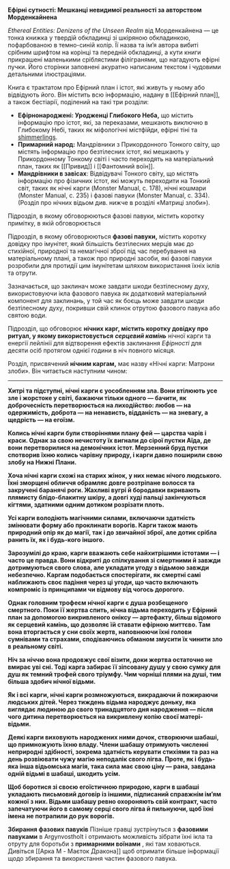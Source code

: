 **Ефірні сутності: Мешканці невидимої реальності за авторством Морденкайнена**

_Ethereal Entities: Denizens of the Unseen Realm_ від Морденкайнена — це тонка книжка у твердій обкладинці зі шкіряною обкладинкою, пофарбованою в темно-синій колір. Її назва та ім’я автора вибиті срібним шрифтом на корінці та передній обкладинці, а кути книги прикрашені маленькими сріблястими філігранями, що нагадують ефірні пучки. Його сторінки заповнені акуратно написаним текстом і чудовими детальними ілюстраціями.

Книга є трактатом про Ефірний план і істот, які живуть у ньому або відвідують його. Він містить всю інформацію, надану в [[Ефірний план]], а також бестіарії, поділений на такі три розділи:

- **Ефірнонароджені: Уродженці Глибокого Неба,** що містить інформацію про істот, які, за переказами, мешкають виключно в Глибокому Небі, таких як міфологічні містфійди, ефірні тіні та [shimmerlings](https://forgottenrealms.fandom.com/wiki/Shimmerling).
- **Примарний народ:** Мандрівники з Прикордонного Тонкого світу, що містять інформацію про безтілесних істот, які мешкають у Прикордонному Тонкому світі і часто переходять на матеріальний план, таких як [[Привид]]  і [[Фантомний воїн]].
- **Мандрівники в завісах**: Відвідувачі Тонкого світу, що містять інформацію про фізичних істот, які можуть переходити на Тонкий світ, таких як нічні карги (Monster Manual, с. 178), нічні кошмари (Monster Manual, с. 235) і фазові павуки (Monster Manual, с. 334). (Розділ про нічних відьом див. нижче в розділі «Матриці злоби»).

Підрозділ, в якому обговорюються фазові павуки, містить коротку примітку, в якій обговорюється

Підрозділ, в якому обговорюються **фазові павуки,** містить коротку довідку про імунітет, який більшість безтілесних мерців має до стихійної, природної та немагічної зброї під час перебування на матеріальному плані, а також про природні засоби, які фазові павуки розробили для протидії цим імунітетам шляхом використання їхніх іклів та отрути.


Зазначається, що заклинач може завдати шкоди безтілесному духу, використовуючи ікла фазового павука як додатковий матеріальний компонент для заклинань, у той час як боєць може завдати шкоди безтілесному духу, покривши свій клинок отрутою фазового павука або святою води.

Підрозділ, що обговорює **нічних карг, містить коротку довідку про ритуал, у якому використовується** **_серцевий камінь_** нічної карги та енергії лейлінії для відтворення ефектів заклинання _Ефірності_ для десяти осіб протягом однієї години в ніч повного місяця.

Розділ, присвячений **нічним каргам,** має назву «Нічні карги: Матрони злоби». Він читається наступним чином:

---

**Хитрі та підступні, нічні карги є уособленням зла. Вони втілюють усе зле і жорстоке у світі, бажаючи тільки одного — бачити, як доброчесність перетворюється на лиходійство: любов — на одержимість, доброта — на ненависть, відданість — на зневагу, а щедрість — на егоїзм.**

**Колись нічні карги були створіннями плану фей — царства чарів і краси. Однак за свою нечистоту їх вигнали до сірої пустки Аїда, де вони перетворилися на демонічних істот. Мерзенний бруд пустки спотворив їхню колись чарівну природу, і карги давно поширили свою злобу на Нижні Плани.**

**Хоча нічні карги схожі на старих жінок, у них немає нічого людського. Їхні зморщені обличчя обрамляє довге розтріпане волосся та закручені баранячі роги. Жахливі вугрі й бородавки вкривають плямисту блідо-блакитну шкіру, а довгі худі пальці закінчуються кігтями, здатними одним дотиком розрізати плоть.**

**Усі карги володіють магічними силами, включаючи здатність змінювати форму або проклинати ворогів. Карги також мають природний опір як до магії, так і до звичайної зброї, але дотик срібла ранить їх, як і будь-кого іншого.**

**Зарозумілі до краю, карги вважають себе найхитрішими істотами — і часто це правда. Вони відкриті до спілкування зі смертними й завжди дотримуються свого слова, але укладати угоду з відьмою завжди небезпечно. Каргам подобається спостерігати, як смертні самі наближають своє падіння через ці угоди, що часто включають компроміс із принципами чи відмову від чогось дорогого.**

**Однак головним трофеєм нічної карги є душа розбещеного смертного. Поки її жертва спить, нічна відьма переходить у Ефірний план за допомогою викривленого оніксу — артефакту, більш відомого як серцевий камінь, що дозволяє їй ставати ефірною миттєво. Там вона вторгається у сни своїх жертв, наповнюючи їхні голови сумнівами та страхами, сподіваючись обманом змусити їх чинити зло в реальному світі.**

**Ніч за ніччю вона продовжує свої візити, доки жертва остаточно не вмирає уві сні. Тоді карга забирає її зіпсовану душу у свою сумку для душ як темний трофей свого тріумфу. Чим чорніші плями на душі, тим більша здобич нічної відьми.**

**Як і всі карги, нічні карги розмножуються, викрадаючи й пожираючи людських дітей. Через тиждень відьма народжує доньку, яка виглядає людиною до свого тринадцятого дня народження — після чого дитина перетворюється на викривлену копію своєї матері-відьми.**

**Деякі карги виховують народжених ними дочок, створюючи шабаші, що примножують їхню владу. Члени шабашу отримують численні неприродні здібності, зокрема здатність керувати стихіями та раз на день розвіювати чужу магію неподалік свого лігва. Проте, як і будь-яка інша відьомська магія, така сила має свою ціну — рана, завдана одній відьмі в шабаші, шкодить усім.**

**Щоб боротися зі своєю егоїстичною природою, карги в шабаші укладають письмовий договір із іншими, підписаний справжнім ім’ям кожної з них. Відьми шабашу ревно охороняють свій контракт, часто запечатуючи його в самому серці свого лігва й пильнуючи, щоб їхні імена не потрапили до рук ворогів.**

**Збирання фазових павуків**
Пізніше гравці зустрінуться з **фазовими павуками** в Argynvostholt і отримають можливість зібрати їхні ікла та отруту для боротьби з **примарними воїнами** , які там ховаються. Дивіться [[Арка M - Маєток Дракона]] щоб отримати більше інформації щодо збирання та використання частин фазового павука.